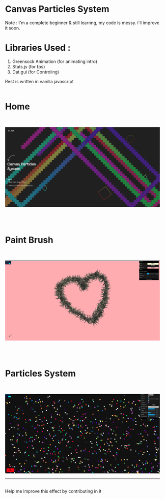 # Canvas Particles System 
Note : I'm a complete beginner & still learnng, my code is messy. i'll improve it soon.
# Libraries Used : 
<ol>
    <li>Greensock Animation (for animating intro) </li>
    <li>Stats.js (for fps)</li>
    <li>Dat.gui (for Controling)</li>
</ol>
Rest is written in vanilla javascript

<br>
<br>

# Home
<br>


![Home Page](https://github.com/V3rB0se/PIctures/blob/main/Screenshot%20from%202021-06-12%2003-07-21.png)

<br>
<br>

# Paint Brush 

<br>

![Root Paint Brush Effect](https://github.com/V3rB0se/PIctures/blob/main/Screenshot%20from%202021-06-12%2003-24-55.png)

<br>
<br>

# Particles System 

<br>

![Particles System](https://github.com/V3rB0se/PIctures/blob/main/Screenshot%20from%202021-06-12%2003-27-29.png)




<hr>
<br> Help me Improve this effect by contributing in it 
